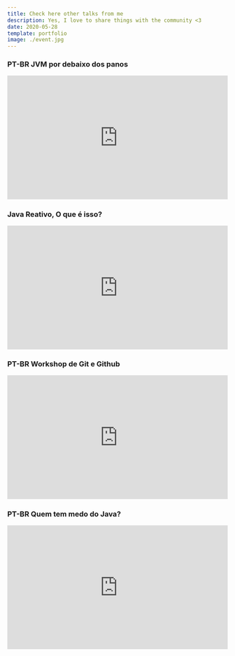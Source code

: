 ```yaml
---
title: Check here other talks from me
description: Yes, I love to share things with the community <3
date: 2020-05-28
template: portfolio
image: ./event.jpg
---
```


### PT-BR JVM por debaixo dos panos

<div style="left: 0; width: 100%; height: 0; position: relative; padding-bottom: 56.1972%;"><iframe src="https://speakerdeck.com/player/eac0bdcccfa0473ca595b54bae3a7dbf" style="border: 0; top: 0; left: 0; width: 100%; height: 100%; position: absolute;" allowfullscreen scrolling="no" allow="encrypted-media"></iframe></div>

### Java Reativo, O que é isso?

<div style="left: 0; width: 100%; height: 0; position: relative; padding-bottom: 56.1972%;"><iframe src="https://speakerdeck.com/player/f033d0b3afd24ab0974f52d2cca51f94" style="border: 0; top: 0; left: 0; width: 100%; height: 100%; position: absolute;" allowfullscreen scrolling="no" allow="encrypted-media"></iframe></div>

### PT-BR Workshop de Git e Github

<div style="left: 0; width: 100%; height: 0; position: relative; padding-bottom: 56.1972%;"><iframe src="https://speakerdeck.com/player/3bf74bfc213c49a08a319b125dd99e7c" style="border: 0; top: 0; left: 0; width: 100%; height: 100%; position: absolute;" allowfullscreen scrolling="no" allow="encrypted-media"></iframe></div>

### PT-BR Quem tem medo do Java?

<div style="left: 0; width: 100%; height: 0; position: relative; padding-bottom: 56.1972%;"><iframe src="https://speakerdeck.com/player/e41d8f6ea9794431b2dcfbb16783ed94" style="border: 0; top: 0; left: 0; width: 100%; height: 100%; position: absolute;" allowfullscreen scrolling="no" allow="encrypted-media"></iframe></div>
